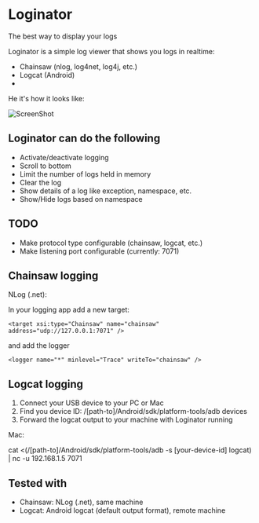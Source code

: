 # Loginator
The best way to display your logs

Loginator is a simple log viewer that shows you logs in realtime:

* Chainsaw (nlog, log4net, log4j, etc.)
* Logcat (Android)
* 
He it's how it looks like:

![ScreenShot](https://cloud.githubusercontent.com/assets/14138808/9699889/4e45685a-53f1-11e5-98c2-c59b64711027.png)

## Loginator can do the following

* Activate/deactivate logging
* Scroll to bottom
* Limit the number of logs held in memory
* Clear the log
* Show details of a log like exception, namespace, etc.
* Show/Hide logs based on namespace

## TODO

* Make protocol type configurable (chainsaw, logcat, etc.)
* Make listening port configurable (currently: 7071)

## Chainsaw logging

NLog (.net):

In your logging app add a new target:
```
<target xsi:type="Chainsaw" name="chainsaw" address="udp://127.0.0.1:7071" />
```
and add the logger
```
<logger name="*" minlevel="Trace" writeTo="chainsaw" />
```

## Logcat logging

1. Connect your USB device to your PC or Mac
2. Find you device ID: /[path-to]/Android/sdk/platform-tools/adb devices
3. Forward the logcat output to your machine with Loginator running

Mac:

cat <(/[path-to]/Android/sdk/platform-tools/adb -s [your-device-id] logcat) | nc -u 192.168.1.5 7071

## Tested with

* Chainsaw: NLog (.net), same machine
* Logcat: Android logcat (default output format), remote machine
